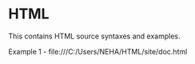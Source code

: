 # HTML
This contains HTML source syntaxes and examples.

Example 1 - file:///C:/Users/NEHA/HTML/site/doc.html
